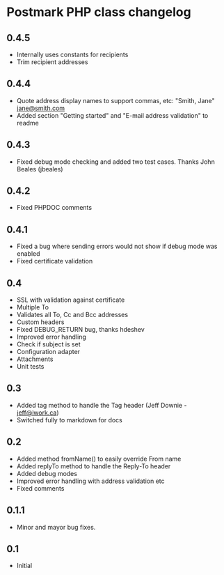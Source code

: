 Postmark PHP class changelog
============================

## 0.4.5

* Internally uses constants for recipients
* Trim recipient addresses

## 0.4.4

* Quote address display names to support commas, etc: "Smith, Jane" <jane@smith.com>
* Added section "Getting started" and "E-mail address validation" to readme

## 0.4.3

* Fixed debug mode checking and added two test cases. Thanks John Beales (jbeales)

## 0.4.2

* Fixed PHPDOC comments

## 0.4.1

* Fixed a bug where sending errors would not show if debug mode was enabled
* Fixed certificate validation

## 0.4

* SSL with validation against certificate 
* Multiple To
* Validates all To, Cc and Bcc addresses
* Custom headers
* Fixed DEBUG_RETURN bug, thanks hdeshev
* Improved error handling
* Check if subject is set
* Configuration adapter
* Attachments
* Unit tests

## 0.3

* Added tag method to handle the Tag header (Jeff Downie - jeff@iwork.ca)
* Switched fully to markdown for docs

## 0.2

* Added method fromName() to easily override From name
* Added replyTo method to handle the Reply-To header
* Added debug modes
* Improved error handling with address validation etc
* Fixed comments


## 0.1.1

* Minor and mayor bug fixes.


## 0.1

* Initial